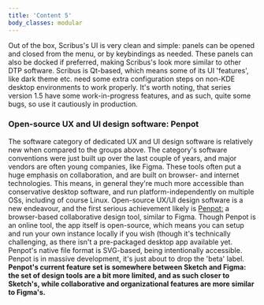 ```yaml
---
title: 'Content 5'
body_classes: modular
---
```


Out of the box, Scribus's UI is very clean and simple: panels can be opened and closed from the menu, or by keybindings as needed. These panels can also be docked if preferred, making Scribus's look more similar to other DTP software. Scribus is Qt-based, which means some of its UI 'features', like dark theme etc. need some extra configuration steps on non-KDE desktop environments to work properly. It's worth noting, that series version 1.5 have some work-in-progress features, and as such, quite some bugs, so use it cautiously in production.

### Open-source UX and UI design software: Penpot
The software category of dedicated UX and UI design software is relatively new when compared to the groups above. The category's software conventions were just built up over the last couple of years, and major vendors are often young companies, like Figma. These tools often put a huge emphasis on collaboration, and are built on browser- and internet technologies. This means, in general they're much more accessible than conservative desktop software, and run platform-independently on multiple OSs, including of course Linux. Open-source UX/UI design software is a new endeavour, and the first serious achievement likely is [Penpot:](https://penpot.app) a browser-based collaborative design tool, similar to Figma. Though Penpot is an online tool, the app itself is open-source, which means you can setup and run your own instance locally if you wish (though it's technically challenging, as there isn't a pre-packaged desktop app available yet. Penpot's native file format is SVG-based, being intentionally accessible. Penpot is in massive development, it's just about to drop the 'beta' label. **Penpot's current feature set is somewhere between Sketch and Figma: the set of design tools are a bit more limited, and as such closer to Sketch's, while collaborative and organizational features are more similar to Figma's.**